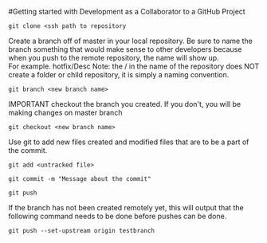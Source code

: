 #Getting started with Development as a Collaborator to a GitHub Project

```
git clone <ssh path to repository
```

Create a branch off of master in your local repository.  Be sure to name the branch something that would make
sense to other developers because when you push to the remote repository, the name will show up.  
For example. hotfix/<TaskID>Desc
Note: the / in the name of the repository does NOT create a folder or child repository, it is simply a naming
convention.

```
git branch <new branch name>
```

IMPORTANT checkout the branch you created.  If you don't, you will be making changes on master branch
```
git checkout <new branch name>
```

Use git to add new files created and modified files that are to be a part of the commit.
```
git add <untracked file>
```


```
git commit -m "Message about the commit"
```

```
git push
```
If the branch has not been created remotely yet, this will output that the following command needs to be done before
pushes can be done.

```
git push --set-upstream origin testbranch
```

